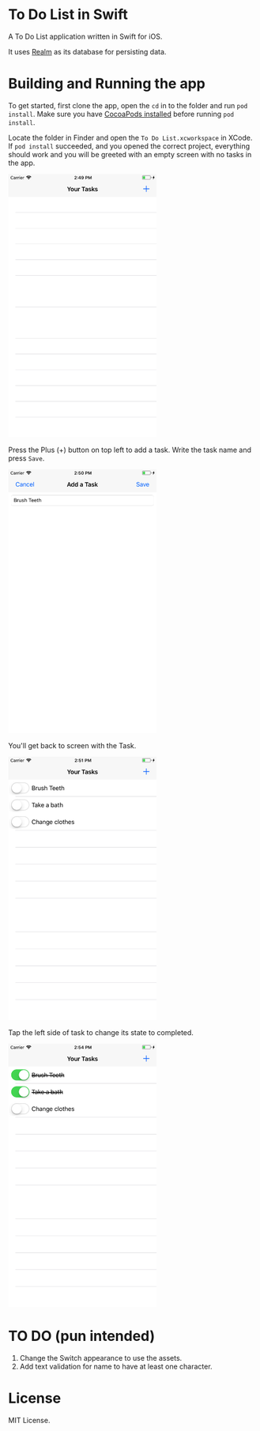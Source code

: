 # To Do List in Swift

A To Do List application written in Swift for iOS.

It uses [Realm](https://realm.io/) as its database for persisting data.

# Building and Running the app

To get started, first clone the app, open the `cd` in to the folder and run `pod install`. Make sure you have [CocoaPods installed](https://cocoapods.org/#install) before running `pod install`.

Locate the folder in Finder and open the `To Do List.xcworkspace` in XCode. If `pod install` succeeded, and you opened the correct project, everything should work and you will be greeted with an empty screen with no tasks in the app.

<img src="screenshots/screen1.png" width="300">

Press the Plus (+) button on top left to add a task. Write the task name and press `Save`.

<img src="screenshots/screen2.png" width="300">

You'll get back to screen with the Task.

<img src="screenshots/screen3.png" width="300">

Tap the left side of task to change its state to completed.

<img src="screenshots/screen4.png" width="300">

# TO DO (pun intended)

1. Change the Switch appearance to use the assets.
2. Add text validation for name to have at least one character.

# License

MIT License.